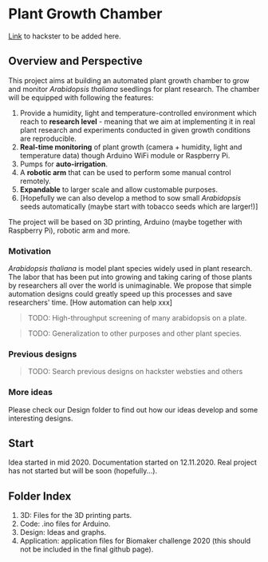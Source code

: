 # Plant Growth Chamber
[Link](https://www.hackster.io/biomaker-2019-team-8/ctod-from-cells-to-droplets-2b3b4f 'this is not yet the link to plant-chamber project') to hackster to be added here.
## Overview and Perspective
This project aims at building an automated plant growth chamber to grow and monitor *Arabidopsis thaliana* seedlings for plant research. The chamber will be equipped with following the features:

1. Provide a humidity, light and temperature-controlled environment which reach to **research level** - meaning that we aim at implementing it in real plant research and experiments conducted in given growth conditions are reproducible. 
2. **Real-time monitoring** of plant growth (camera +  humidity, light and temperature data) though Arduino WiFi module or Raspberry Pi.
3. Pumps for **auto-irrigation**. 
4. A **robotic arm** that can be used to perform some manual control remotely.
6. **Expandable** to larger scale and allow customable purposes. 
5. [Hopefully we can also develop a method to sow small *Arabidopsis* seeds automatically (maybe start with tobacco seeds which are larger!)]

The project will be based on 3D printing, Arduino (maybe together with Raspberry Pi), robotic arm and more.

### Motivation
*Arabidopsis thaliana* is model plant species widely used in plant research. The labor that has been put into growing and taking caring of those plants by researchers all over the world is unimaginable. We propose that simple automation designs could greatly speed up this processes and save researchers' time. [How automation can help xxx]

>TODO: High-throughput screening of many arabidopsis on a plate. 

>TODO: Generalization to other purposes and other plant species.

### Previous designs
>TODO: Search previous designs on hackster websties and others 

### More ideas
Please check our Design folder to find out how our ideas develop and some interesting designs.

## Start
Idea started in mid 2020. Documentation started on 12.11.2020.
Real project has not started but will be soon (hopefully...).
## Folder Index
1. 3D: Files for the 3D printing parts.
2. Code: .ino files for Arduino.
3. Design: Ideas and graphs.
4. Application: application files for Biomaker challenge 2020 (this should not be included in the final github page).